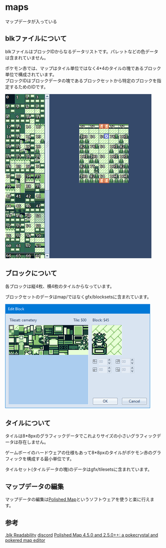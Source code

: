 # maps

マップデータが入っている

## blkファイルについて

blkファイルはブロックIDからなるデータリストです。パレットなどの色データは含まれていません。

ポケモン赤では、マップはタイル単位ではなく4*4のタイルの塊であるブロック単位で構成されています。  
ブロックIDはブロックデータの塊であるブロックセットから特定のブロックを指定するためのIDです。

![blk](../docs/image/blk.png)

## ブロックについて

各ブロックは縦4枚、横4枚のタイルからなっています。

ブロックセットのデータはmap/ではなくgfx/blocksetsに含まれています。

![block](../docs/image/block.png)

## タイルについて

タイルは8*8pxのグラフィックデータでこれよりサイズの小さいグラフィックデータは存在しません。

ゲームボーイのハードウェアの仕様もあって8*8pxのタイルがポケモン赤のグラフィックを構成する最小単位です。

タイルセット(タイルデータの塊)のデータはgfx/tilesetsに含まれています。

## マップデータの編集

マップデータの編集は[Polished Map](https://hax.iimarckus.org/topic/7222/)というソフトウェアを使うと楽に行えます。

## 参考

[.blk Readability](https://github.com/pret/pokered/issues/158)
[discord](https://discordapp.com/channels/442462691542695948/442462691542695957/626440045863370795)
[Polished Map 4.5.0 and 2.5.0++: a pokecrystal and pokered map editor](https://hax.iimarckus.org/topic/7222/)
